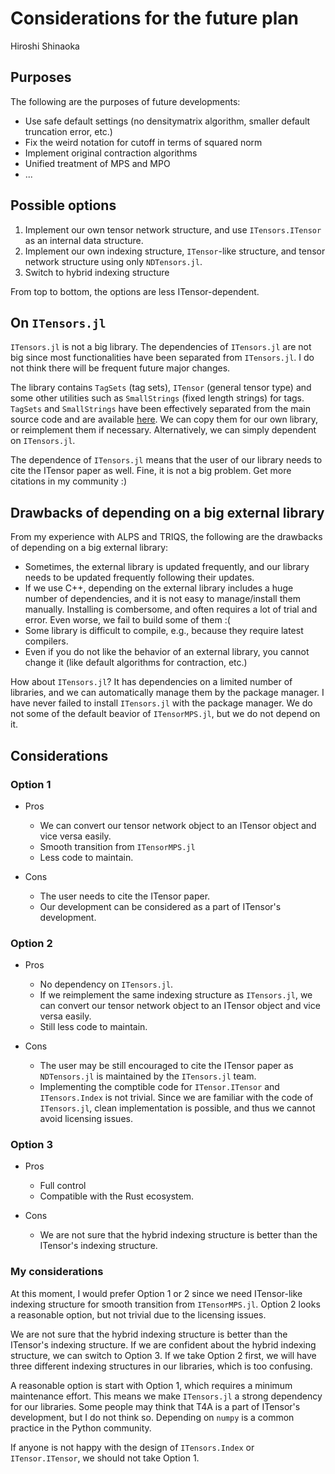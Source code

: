 # Considerations for the future plan

Hiroshi Shinaoka

## Purposes
The following are the purposes of future developments:

- Use safe default settings (no densitymatrix algorithm, smaller default truncation error, etc.)
- Fix the weird notation for cutoff in terms of squared norm
- Implement original contraction algorithms
- Unified treatment of MPS and MPO
- ...

## Possible options

1. Implement our own tensor network structure, and use `ITensors.ITensor` as an internal data structure.
2. Implement our own indexing structure, `ITensor`-like structure, and tensor network structure using only `NDTensors.jl`.
3. Switch to hybrid indexing structure

From top to bottom, the options are less ITensor-dependent.

## On `ITensors.jl`
`ITensors.jl` is not a big library.
The dependencies of `ITensors.jl` are not big since most functionalities have been separated from `ITensors.jl`.
I do not think there will be frequent future major changes.

The library contains `TagSets` (tag sets), `ITensor` (general tensor type) and some other utilities such as `SmallStrings` (fixed length strings) for tags.
`TagSets` and `SmallStrings` have been effectively separated from the main source code and are available [here](https://github.com/ITensor/ITensors.jl/tree/main/src/lib).
We can copy them for our own library, or reimplement them if necessary.
Alternatively, we can simply dependent on `ITensors.jl`.

The dependence of `ITensors.jl` means that the user of our library needs to cite the ITensor paper as well.
Fine, it is not a big problem. Get more citations in my community :)

## Drawbacks of depending on a big external library
From my experience with ALPS and TRIQS, the following are the drawbacks of depending on a big external library:

- Sometimes, the external library is updated frequently, and our library needs to be updated frequently following their updates.
- If we use C++, depending on the external library includes a huge number of dependencies, and it is not easy to manage/install them manually. Installing is combersome, and often requires a lot of trial and error. Even worse, we fail to build some of them :(
- Some library is difficult to compile, e.g., because they require latest compilers.
- Even if you do not like the behavior of an external library, you cannot change it (like default algorithms for contraction, etc.)

How about `ITensors.jl`? 
It has dependencies on a limited number of libraries, and we can automatically manage them by the package manager.
I have never failed to install `ITensors.jl` with the package manager.
We do not some of the default beavior of `ITensorMPS.jl`, but we do not depend on it.


## Considerations

### Option 1

- Pros
  - We can convert our tensor network object to an ITensor object and vice versa easily.
  - Smooth transition from `ITensorMPS.jl`
  - Less code to maintain.

- Cons
  - The user needs to cite the ITensor paper.
  - Our development can be considered as a part of ITensor's development.

### Option 2

- Pros
  - No dependency on `ITensors.jl`. 
  - If we reimplement the same indexing structure as `ITensors.jl`, we can convert our tensor network object to an ITensor object and vice versa easily.
  - Still less code to maintain.

- Cons
  - The user may be still encouraged to cite the ITensor paper as `NDTensors.jl` is maintained by the `ITensors.jl` team.
  - Implementing the comptible code for `ITensor.ITensor` and `ITensors.Index` is not trivial. Since we are familiar with the code of `ITensors.jl`, clean implementation is possible, and thus we cannot avoid licensing issues.

### Option 3
- Pros
  - Full control
  - Compatible with the Rust ecosystem.

- Cons
  - We are not sure that the hybrid indexing structure is better than the ITensor's indexing structure.

### My considerations
At this moment, I would prefer Option 1 or 2 since we need ITensor-like indexing structure for smooth transition from `ITensorMPS.jl`.
Option 2 looks a reasonable option, but not trivial due to the licensing issues.

We are not sure that the hybrid indexing structure is better than the ITensor's indexing structure.
If we are confident about the hybrid indexing structure, we can switch to Option 3.
If we take Option 2 first, we will have three different indexing structures in our libraries, which is too confusing.

A reasonable option is start with Option 1, which requires a minimum maintenance effort.
This means we make `ITensors.jl` a strong dependency for our libraries.
Some people may think that T4A is a part of ITensor's development, but I do not think so.
Depending on `numpy` is a common practice in the Python community.

If anyone is not happy with the design of `ITensors.Index` or `ITensor.ITensor`, we should not take Option 1.